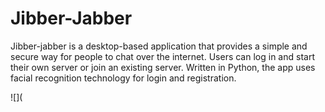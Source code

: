 # Jibber-Jabber

Jibber-jabber is a desktop-based application that provides a simple and secure way for people to chat over the internet. Users can log in and start their own server or join an existing server. Written in Python, the app uses facial recognition technology for login and registration.

![](
